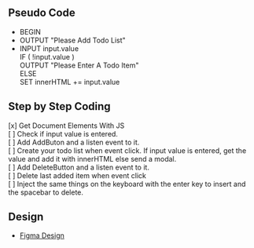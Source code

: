## Pseudo Code
- BEGIN
- OUTPUT "Please Add Todo List"
- INPUT input.value </br>
    IF ( !input.value ) </br>
    OUTPUT "Please Enter A Todo Item" </br>
    ELSE </br>
    SET innerHTML += input.value </br>    

## Step by Step Coding
[x] Get Document Elements With JS </br> 
[ ] Check if input value is entered. </br> 
[ ] Add AddButon and a listen event to it. </br> 
[ ] Create your todo list when event click. If input value is entered, get the value and add it with innerHTML else send a modal. </br> 
[ ] Add DeleteButton and a listen event to it. </br> 
[ ] Delete last added item when event click </br> 
[ ] Inject the same things on the keyboard with the enter key to insert and the spacebar to delete. </br> 

## Design
- [Figma Design]()
